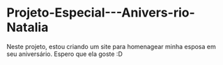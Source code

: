 # Projeto-Especial---Anivers-rio-Natalia
Neste projeto, estou criando um site para homenagear minha esposa em seu aniversário. Espero que ela goste :D 
